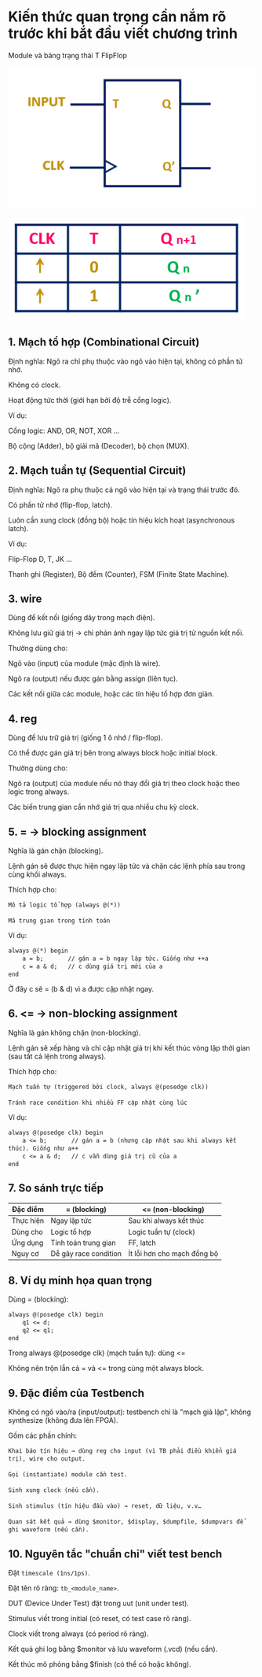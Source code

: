 # Kiến thức quan trọng cần nắm rõ trước khi bắt đầu viết chương trình

Module và bảng trạng thái T FlipFlop

![Sơ đồ khối](img/DiagramModule.png)

![Bảng trạng thái](img/TrueTable.png)

## 1. Mạch tổ hợp (Combinational Circuit)

Định nghĩa:
Ngõ ra chỉ phụ thuộc vào ngõ vào hiện tại, không có phần tử nhớ.

Không có clock.

Hoạt động tức thời (giới hạn bởi độ trễ cổng logic).

Ví dụ:

Cổng logic: AND, OR, NOT, XOR …

Bộ cộng (Adder), bộ giải mã (Decoder), bộ chọn (MUX).

## 2. Mạch tuần tự (Sequential Circuit)

Định nghĩa:
Ngõ ra phụ thuộc cả ngõ vào hiện tại và trạng thái trước đó.

Có phần tử nhớ (flip-flop, latch).

Luôn cần xung clock (đồng bộ) hoặc tín hiệu kích hoạt (asynchronous latch).

Ví dụ:

Flip-Flop D, T, JK …

Thanh ghi (Register), Bộ đếm (Counter), FSM (Finite State Machine).

## 3. wire

Dùng để kết nối (giống dây trong mạch điện).

Không lưu giữ giá trị → chỉ phản ánh ngay lập tức giá trị từ nguồn kết nối.

Thường dùng cho:

Ngõ vào (input) của module (mặc định là wire).

Ngõ ra (output) nếu được gán bằng assign (liên tục).

Các kết nối giữa các module, hoặc các tín hiệu tổ hợp đơn giản.

## 4. reg

Dùng để lưu trữ giá trị (giống 1 ô nhớ / flip-flop).

Có thể được gán giá trị bên trong always block hoặc initial block.

Thường dùng cho:

Ngõ ra (output) của module nếu nó thay đổi giá trị theo clock hoặc theo logic trong always.

Các biến trung gian cần nhớ giá trị qua nhiều chu kỳ clock.

## 5. = → blocking assignment

Nghĩa là gán chặn (blocking).

Lệnh gán sẽ được thực hiện ngay lập tức và chặn các lệnh phía sau trong cùng khối always.

Thích hợp cho:

    Mô tả logic tổ hợp (always @(*))

    Mã trung gian trong tính toán

Ví dụ:

    always @(*) begin
        a = b;       // gán a = b ngay lập tức. Giống như ++a
        c = a & d;   // c dùng giá trị mới của a
    end

Ở đây c sẽ = (b & d) vì a được cập nhật ngay.

## 6. <= → non-blocking assignment

Nghĩa là gán không chặn (non-blocking).

Lệnh gán sẽ xếp hàng và chỉ cập nhật giá trị khi kết thúc vòng lặp thời gian (sau tất cả lệnh trong always).

Thích hợp cho:

    Mạch tuần tự (triggered bởi clock, always @(posedge clk))

    Tránh race condition khi nhiều FF cập nhật cùng lúc

Ví dụ:

    always @(posedge clk) begin
        a <= b;       // gán a = b (nhưng cập nhật sau khi always kết thúc). Giống như a++
        c <= a & d;   // c vẫn dùng giá trị cũ của a
    end

## 7. So sánh trực tiếp

| Đặc điểm           | = (blocking)         | <= (non-blocking)      |
|--------------------|---------------------|------------------------|
| Thực hiện          | Ngay lập tức         | Sau khi always kết thúc|
| Dùng cho           | Logic tổ hợp         | Logic tuần tự (clock)  |
| Ứng dụng           | Tính toán trung gian | FF, latch              |
| Nguy cơ            | Dễ gây race condition| Ít lỗi hơn cho mạch đồng bộ |

## 8. Ví dụ minh họa quan trọng

Dùng = (blocking):

    always @(posedge clk) begin
        q1 <= d;
        q2 <= q1;
    end

Trong always @(posedge clk) (mạch tuần tự): dùng <=

Không nên trộn lẫn cả = và <= trong cùng một always block.

## 9. Đặc điểm của Testbench

Không có ngõ vào/ra (input/output): testbench chỉ là "mạch giả lập", không synthesize (không đưa lên FPGA).

Gồm các phần chính:

    Khai báo tín hiệu → dùng reg cho input (vì TB phải điều khiển giá trị), wire cho output.

    Gọi (instantiate) module cần test.

    Sinh xung clock (nếu cần).

    Sinh stimulus (tín hiệu đầu vào) → reset, dữ liệu, v.v…

    Quan sát kết quả → dùng $monitor, $display, $dumpfile, $dumpvars để ghi waveform (nếu cần).

## 10. Nguyên tắc "chuẩn chỉ" viết test bench

Đặt `timescale (1ns/1ps)`.

Đặt tên rõ ràng: `tb_<module_name>`.

DUT (Device Under Test) đặt trong uut (unit under test).

Stimulus viết trong initial (có reset, có test case rõ ràng).

Clock viết trong always (có period rõ ràng).

Kết quả ghi log bằng $monitor và lưu waveform (.vcd) (nếu cần).

Kết thúc mô phỏng bằng $finish (có thể có hoặc không).
